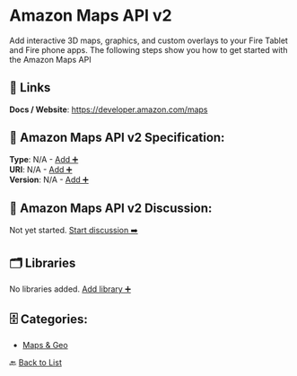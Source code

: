 # Amazon Maps API v2

Add interactive 3D maps, graphics, and custom overlays to your Fire Tablet and Fire phone apps.  The following steps show you how to get started with the Amazon Maps API

##  🔗 Links
**Docs / Website**: https://developer.amazon.com/maps

## 🧬 Amazon Maps API v2 Specification:
**Type**: N/A - [Add ➕](https://github.com/apis-list/apis-list/edit/main/apis.yaml#L688)  
**URI**: N/A - [Add ➕](https://github.com/apis-list/apis-list/edit/main/apis.yaml#L688)  
**Version**: N/A - [Add ➕](https://github.com/apis-list/apis-list/edit/main/apis.yaml#L688)

## 💬 Amazon Maps API v2 Discussion:
Not yet started. [Start discussion ➡️](https://github.com/apis-list/apis-list/discussions/new)

## 🗂️ Libraries

No libraries added. [Add library ➕](https://github.com/apis-list/apis-list/edit/main/apis.yaml#L688)    


## 🗄️ Categories:
- [Maps & Geo](https://github.com/apis-list/apis-list#maps--geo-)

🔙  [Back to List](https://github.com/apis-list/apis-list)
